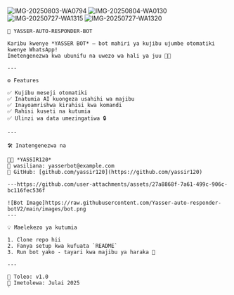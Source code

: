 ![IMG-20250803-WA0794](https://github.com/user-attachments/assets/74832055-ff67-4ba5-b6a1-0e97bc6558b1)
![IMG-20250804-WA0130](https://github.com/user-attachments/assets/9c48bc2d-2d5a-432e-88c9-fc1c4f597ac4)
![IMG-20250727-WA1315](https://github.com/user-attachments/assets/718e9d46-06b6-42fe-9cb2-4afba41b07e5)
![IMG-20250727-WA1320](https://github.com/user-attachments/assets/27a8868f-7a61-499c-906c-bc116fec536f)
```
🤖 YASSER-AUTO-RESPONDER-BOT

Karibu kwenye *YASSER BOT* – bot mahiri ya kujibu ujumbe otomatiki kwenye WhatsApp!  
Imetengenezwa kwa ubunifu na uwezo wa hali ya juu 🧠✨

---

⚙️ Features

✅ Kujibu meseji otomatiki  
✅ Inatumia AI kuongeza usahihi wa majibu  
✅ Inayoamrishwa kirahisi kwa komandi  
✅ Rahisi kuseti na kutumia  
✅ Ulinzi wa data umezingatiwa 🔒

---

🛠 Inatengenezwa na

👨‍💻 *YASSIR120*  
📧 wasiliana: yasserbot@example.com  
📍 GitHub: [github.com/yassir120](https://github.com/yassir120)

---https://github.com/user-attachments/assets/27a8868f-7a61-499c-906c-bc116fec536f

![Bot Image]https://raw.githubusercontent.com/Yasser-auto-responder-botV2/main/images/bot.png
---

💡 Maelekezo ya kutumia

1. Clone repo hii  
2. Fanya setup kwa kufuata `README`  
3. Run bot yako - tayari kwa majibu ya haraka 🚀

---

📌 Toleo: v1.0  
📅 Imetolewa: Julai 2025
`
